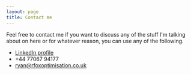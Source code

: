 ```yaml
---
layout: page
title: Contact me
---
```


Feel free to contact me if you want to discuss any of the stuff I'm talking about on here or for whatever reason, you can use any of the following.

- [LinkedIn profile](https://www.linkedin.com/in/ryan-fox-70889380/)
- +44 77067 94177
- ryan@rfoxoptimisation.co.uk
